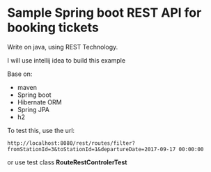 # Sample Spring boot REST API for booking tickets

Write on java, using REST Technology.

I will use intellij idea to build this example

Base on: 
* maven
* Spring boot
* Hibernate ORM
* Spring JPA
* h2

To test this, use the url:

`http://localhost:8080/rest/routes/filter?fromStationId=3&toStationId=1&departureDate=2017-09-17 00:00:00`

or use test class **RouteRestControlerTest**
